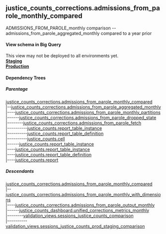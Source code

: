 ## justice_counts_corrections.admissions_from_parole_monthly_compared
ADMISSIONS_FROM_PAROLE_monthly comparison -- admissions_from_parole_aggregated_monthly compared to a year prior

#### View schema in Big Query
This view may not be deployed to all environments yet.<br/>
[**Staging**](https://console.cloud.google.com/bigquery?pli=1&p=recidiviz-staging&page=table&project=recidiviz-staging&d=justice_counts_corrections&t=admissions_from_parole_monthly_compared)
<br/>
[**Production**](https://console.cloud.google.com/bigquery?pli=1&p=recidiviz-123&page=table&project=recidiviz-123&d=justice_counts_corrections&t=admissions_from_parole_monthly_compared)
<br/>

#### Dependency Trees

##### Parentage
[justice_counts_corrections.admissions_from_parole_monthly_compared](../justice_counts_corrections/admissions_from_parole_monthly_compared.md) <br/>
|--[justice_counts_corrections.admissions_from_parole_aggregated_monthly](../justice_counts_corrections/admissions_from_parole_aggregated_monthly.md) <br/>
|----[justice_counts_corrections.admissions_from_parole_monthly_partitions](../justice_counts_corrections/admissions_from_parole_monthly_partitions.md) <br/>
|------[justice_counts_corrections.admissions_from_parole_dropped_state](../justice_counts_corrections/admissions_from_parole_dropped_state.md) <br/>
|--------[justice_counts_corrections.admissions_from_parole_fetch](../justice_counts_corrections/admissions_from_parole_fetch.md) <br/>
|----------[justice_counts.report_table_instance](../justice_counts/report_table_instance.md) <br/>
|----------[justice_counts.report_table_definition](../justice_counts/report_table_definition.md) <br/>
|----------[justice_counts.cell](../justice_counts/cell.md) <br/>
|------[justice_counts.report_table_instance](../justice_counts/report_table_instance.md) <br/>
|----[justice_counts.report_table_instance](../justice_counts/report_table_instance.md) <br/>
|----[justice_counts.report_table_definition](../justice_counts/report_table_definition.md) <br/>
|----[justice_counts.report](../justice_counts/report.md) <br/>


##### Descendants
[justice_counts_corrections.admissions_from_parole_monthly_compared](../justice_counts_corrections/admissions_from_parole_monthly_compared.md) <br/>
|--[justice_counts_corrections.admissions_from_parole_monthly_with_dimensions](../justice_counts_corrections/admissions_from_parole_monthly_with_dimensions.md) <br/>
|----[justice_counts_corrections.admissions_from_parole_output_monthly](../justice_counts_corrections/admissions_from_parole_output_monthly.md) <br/>
|------[justice_counts_dashboard.unified_corrections_metrics_monthly](../justice_counts_dashboard/unified_corrections_metrics_monthly.md) <br/>
|--------[validation_views.sessions_justice_counts_comparison](../validation_views/sessions_justice_counts_comparison.md) <br/>
|----------[validation_views.sessions_justice_counts_prod_staging_comparison](../validation_views/sessions_justice_counts_prod_staging_comparison.md) <br/>

